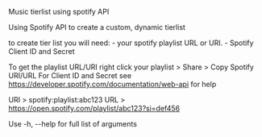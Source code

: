 Music tierlist using spotify API

Using Spotify API to create a custom, dynamic tierlist

to create tier list you will need:
    -   your spotify playlist URL or URI. 
    -   Spotify Client ID and Secret

To get the playlist URL/URI right click your playlist > Share > Copy Spotify URI/URL
For Client ID and Secret see https://developer.spotify.com/documentation/web-api for help

URI > spotify:playlist:abc123
URL > https://open.spotify.com/playlist/abc123?si=def456

Use -h, --help for full list of arguments